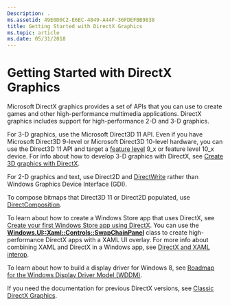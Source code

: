 ```yaml
---
Description: .
ms.assetid: 49E0D0C2-E6EC-4849-A44F-36FDEFBB9838
title: Getting Started with DirectX Graphics
ms.topic: article
ms.date: 05/31/2018
---
```


# Getting Started with DirectX Graphics

Microsoft DirectX graphics provides a set of APIs that you can use to create games and other high-performance multimedia applications. DirectX graphics includes support for high-performance 2-D and 3-D graphics.

For 3-D graphics, use the Microsoft Direct3D 11 API. Even if you have Microsoft Direct3D 9-level or Microsoft Direct3D 10-level hardware, you can use the Direct3D 11 API and target a [feature level](https://docs.microsoft.com/windows/desktop/direct3d11/overviews-direct3d-11-devices-downlevel-intro) 9\_x or feature level 10\_x device. For info about how to develop 3-D graphics with DirectX, see [Create 3D graphics with DirectX](https://docs.microsoft.com/previous-versions/windows/apps/hh465137(v=win.10)
).

For 2-D graphics and text, use Direct2D and [DirectWrite](https://msdn.microsoft.com/library/Dd368038(v=VS.85).aspx) rather than Windows Graphics Device Interface (GDI).

To compose bitmaps that Direct3D 11 or Direct2D populated, use [DirectComposition](https://msdn.microsoft.com/library/Hh437371(v=VS.85).aspx).

To learn about how to create a Windows Store app that uses DirectX, see [Create your first Windows Store app using DirectX](https://docs.microsoft.com/previous-versions/windows/apps/br229580(v=win.10)
). You can use the [**Windows.UI::Xaml::Controls::SwapChainPanel**](https://msdn.microsoft.com/library/Dn252834(v=WIN.10).aspx) class to create high-performance DirectX apps with a XAML UI overlay. For more info about combining XAML and DirectX in a Windows app, see [DirectX and XAML interop](https://docs.microsoft.com/en-us/previous-versions/windows/apps/hh825871(v=win.10)).

To learn about how to build a display driver for Windows 8, see [Roadmap for the Windows Display Driver Model (WDDM)](https://msdn.microsoft.com/library/Ff569513(v=VS.85).aspx).

If you need the documentation for previous DirectX versions, see [Classic DirectX Graphics](https://docs.microsoft.com/windows/desktop/classic-directx-graphics).


 

 



